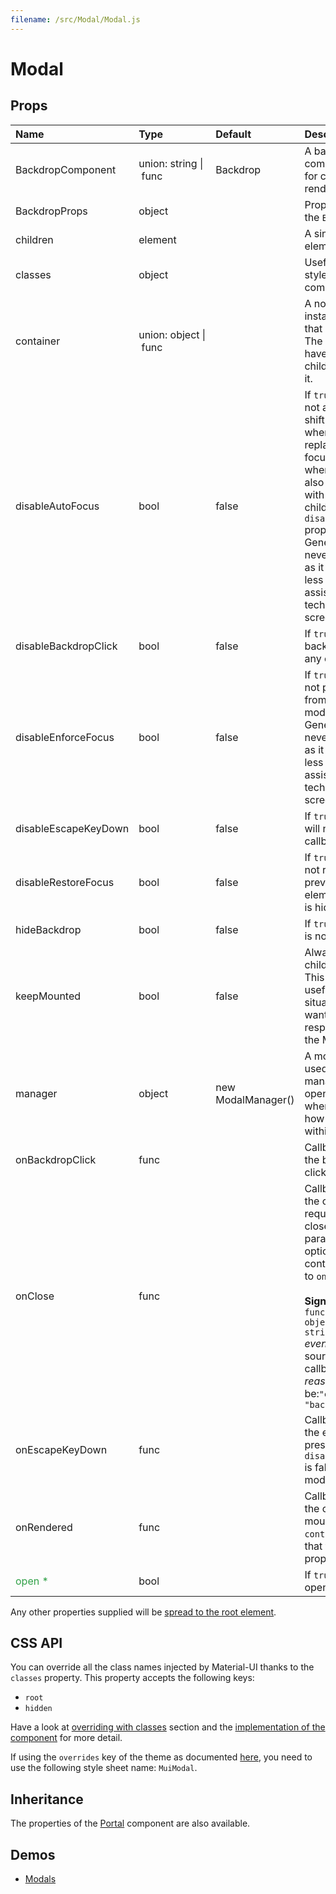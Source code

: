 ```yaml
---
filename: /src/Modal/Modal.js
---
```


<!--- This documentation is automatically generated, do not try to edit it. -->

# Modal



## Props

| Name | Type | Default | Description |
|:-----|:-----|:--------|:------------|
| BackdropComponent | union:&nbsp;string&nbsp;&#124;<br>&nbsp;func<br> | Backdrop | A backdrop component. Useful for custom backdrop rendering. |
| BackdropProps | object |  | Properties applied to the `Backdrop` element. |
| children | element |  | A single child content element. |
| classes | object |  | Useful to extend the style applied to components. |
| container | union:&nbsp;object&nbsp;&#124;<br>&nbsp;func<br> |  | A node, component instance, or function that returns either. The `container` will have the portal children appended to it. |
| disableAutoFocus | bool | false | If `true`, the modal will not automatically shift focus to itself when it opens, and replace it to the last focused element when it closes. This also works correctly with any modal children that have the `disableAutoFocus` prop.<br>Generally this should never be set to `true` as it makes the modal less accessible to assistive technologies, like screen readers. |
| disableBackdropClick | bool | false | If `true`, clicking the backdrop will not fire any callback. |
| disableEnforceFocus | bool | false | If `true`, the modal will not prevent focus from leaving the modal while open.<br>Generally this should never be set to `true` as it makes the modal less accessible to assistive technologies, like screen readers. |
| disableEscapeKeyDown | bool | false | If `true`, hitting escape will not fire any callback. |
| disableRestoreFocus | bool | false | If `true`, the modal will not restore focus to previously focused element once modal is hidden. |
| hideBackdrop | bool | false | If `true`, the backdrop is not rendered. |
| keepMounted | bool | false | Always keep the children in the DOM. This property can be useful in SEO situation or when you want to maximize the responsiveness of the Modal. |
| manager | object | new ModalManager() | A modal manager used to track and manage the state of open Modals. Useful when customizing how modals interact within a container. |
| onBackdropClick | func |  | Callback fired when the backdrop is clicked. |
| onClose | func |  | Callback fired when the component requests to be closed. The `reason` parameter can optionally be used to control the response to `onClose`.<br><br>**Signature:**<br>`function(event: object, reason: string) => void`<br>*event:* The event source of the callback<br>*reason:* Can be:`"escapeKeyDown"`, `"backdropClick"` |
| onEscapeKeyDown | func |  | Callback fired when the escape key is pressed, `disableEscapeKeyDown` is false and the modal is in focus. |
| onRendered | func |  | Callback fired once the children has been mounted into the `container`. It signals that the `open={true}` property took effect. |
| <span style="color: #31a148">open *</span> | bool |  | If `true`, the modal is open. |

Any other properties supplied will be [spread to the root element](/guides/api#spread).

## CSS API

You can override all the class names injected by Material-UI thanks to the `classes` property.
This property accepts the following keys:
- `root`
- `hidden`

Have a look at [overriding with classes](/customization/overrides#overriding-with-classes) section
and the [implementation of the component](https://github.com/mui-org/material-ui/tree/v1-beta/src/Modal/Modal.js)
for more detail.

If using the `overrides` key of the theme as documented
[here](/customization/themes#customizing-all-instances-of-a-component-type),
you need to use the following style sheet name: `MuiModal`.

## Inheritance

The properties of the [Portal](/api/portal) component are also available.

## Demos

- [Modals](/utils/modals)

